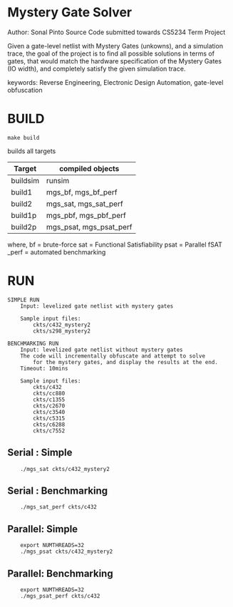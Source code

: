 Mystery Gate Solver
=================== 

Author: Sonal Pinto
Source Code submitted towards CS5234 Term Project

Given a gate-level netlist with Mystery Gates (unkowns), and a simulation trace, the goal of the project is to find all possible solutions in terms of gates, that would match the hardware specification of the Mystery Gates (IO width), and completely satisfy the given simulation trace.

keywords: Reverse Engineering, Electronic Design Automation, gate-level obfuscation


BUILD
==========

```
make build
```

builds all targets

| Target | compiled objects |
| --- | --- |
| buildsim | runsim |
| build1 | mgs_bf, mgs_bf_perf |
| build2 | mgs_sat, mgs_sat_perf |
| build1p | mgs_pbf, mgs_pbf_perf |
| build2p | mgs_psat, mgs_psat_perf |

where,
bf = brute-force
sat = Functional Satisfiability
psat = Parallel fSAT
\_perf = automated benchmarking


RUN
==========
```
SIMPLE RUN
	Input: levelized gate netlist with mystery gates
	
 	Sample input files: 
		ckts/c432_mystery2
		ckts/s298_mystery2

BENCHMARKING RUN
	Input: levelized gate netlist without mystery gates
	The code will incrementally obfuscate and attempt to solve
		for the mystery gates, and display the results at the end. 
	Timeout: 10mins
		
	Sample input files:
		ckts/c432
		ckts/cc880
		ckts/c1355
		ckts/c2670
		ckts/c3540
		ckts/c5315
		ckts/c6288
		ckts/c7552
```


Serial : Simple
---------------
```
	./mgs_sat ckts/c432_mystery2
```

Serial : Benchmarking
---------------------
```
	./mgs_sat_perf ckts/c432
```


Parallel: Simple
----------------
```
	export NUMTHREADS=32
	./mgs_psat ckts/c432_mystery2
```

Parallel: Benchmarking
----------------------
```
	export NUMTHREADS=32
	./mgs_psat_perf ckts/c432
```
